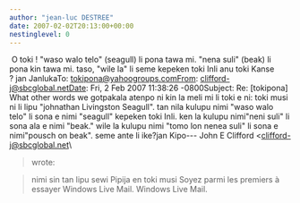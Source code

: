 ```yaml
---
author: "jean-luc DESTREE"
date: 2007-02-02T20:13:00+00:00
nestinglevel: 0
---
```

 O toki ! "waso walo telo" (seagull) li pona tawa mi. "nena suli" (beak) li pona kin tawa mi. taso, "wile la" li seme kepeken toki Inli anu toki Kanse ? jan JanlukaTo: [tokipona@yahoogroups.comFrom](mailto://tokipona@yahoogroups.comFrom): [clifford-j@sbcglobal.netDate](mailto://clifford-j@sbcglobal.netDate): Fri, 2 Feb 2007 11:38:26 -0800Subject: Re: \[tokipona\] What other words we gotpakala atenpo ni kin la meli mi li toki e ni: toki musi ni li lipu "johnathan Livingston Seagull". tan nila kulupu nimi "waso walo telo" li sona e nimi "seagull" kepeken toki Inli. ken la kulupu nimi"neni suli" li sona ala e nimi "beak." wile la kulupu nimi "tomo lon nenea suli" li sona e nimi"pousch on beak". seme ante li ike?jan Kipo---
 John E Clifford <[clifford-j@sbcglobal.net](mailto://clifford-j@sbcglobal.net)\
> wrote:

> nimi sin tan lipu sewi Pipija en toki musi Soyez parmi les premiers à essayer Windows Live Mail. Windows Live Mail.